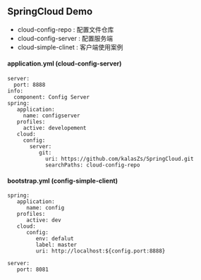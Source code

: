 ## SpringCloud Demo

* cloud-config-repo : 配置文件仓库
* cloud-config-server : 配置服务端
* cloud-simple-clinet : 客户端使用案例

#### application.yml (cloud-config-server)
    server:
      port: 8888
    info:
      component: Config Server
    spring:
       application:
         name: configserver
       profiles:
         active: developement
       cloud:
         config:
           server:
              git:
                uri: https://github.com/kalasZs/SpringCloud.git
                searchPaths: cloud-config-repo



#### bootstrap.yml (config-simple-client)
    spring:
       application:
          name: config
       profiles:
          active: dev
       cloud:
          config:
             env: defalut
             label: master
             uri: http://localhost:${config.port:8888}

    server:
       port: 8081